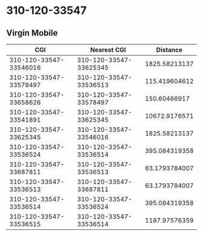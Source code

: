 # 310-120-33547
## Virgin Mobile


| CGI | Nearest CGI | Distance |
|-----|-------------|----------|
| 310-120-33547-33546016 | 310-120-33547-33625345 | 1825.58213137 |
| 310-120-33547-33578497 | 310-120-33547-33536513 | 115.419604612 |
| 310-120-33547-33658626 | 310-120-33547-33578497 | 150.60466917 |
| 310-120-33547-33541891 | 310-120-33547-33625345 | 10672.9176571 |
| 310-120-33547-33625345 | 310-120-33547-33546016 | 1825.58213137 |
| 310-120-33547-33536524 | 310-120-33547-33536514 | 395.084319358 |
| 310-120-33547-33687811 | 310-120-33547-33536513 | 63.1793784007 |
| 310-120-33547-33536513 | 310-120-33547-33687811 | 63.1793784007 |
| 310-120-33547-33536514 | 310-120-33547-33536524 | 395.084319358 |
| 310-120-33547-33536515 | 310-120-33547-33536514 | 1187.97576359 |
